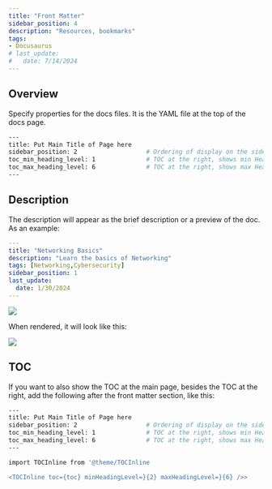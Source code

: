 ```yaml
---
title: "Front Matter"
sidebar_position: 4
description: "Resources, bookmarks"
tags: 
- Docusaurus
# last_update:
#   date: 7/14/2024
---
```



## Overview

Specify properties for the docs files. It is the YAML file at the top of the docs page.

```bash
---
title: Put Main Title of Page here
sidebar_position: 2                   # Ordering of display on the sidebar
toc_min_heading_level: 1              # TOC at the right, shows min Header 1 level
toc_max_heading_level: 6              # TOC at the right, shows max Header 6 level
--- 
```


## Description 

The description will appear as the brief description or a preview of the doc. As an example:

```yaml
---
title: "Networking Basics"
description: "Learn the basics of Networking"
tags: [Networking,Cybersecurity]
sidebar_position: 1
last_update:
  date: 1/30/2024
--- 
```

![](/img/docs/frontmatter-description-sample.png)

When rendered, it will look like this:

![](/img/docs/frontmatter-description-sample-2.png)


## TOC 

If you want to also show the TOC at the main page, besides the TOC at the right, add the following after the front matter section, like this:

```bash
---
title: Put Main Title of Page here
sidebar_position: 2                   # Ordering of display on the sidebar
toc_min_heading_level: 1              # TOC at the right, shows min Header 1 level
toc_max_heading_level: 6              # TOC at the right, shows max Header 6 level
--- 

import TOCInline from '@theme/TOCInline

<TOCInline toc={toc} minHeadingLevel=}{2} maxHeadingLevel=}{6} />>
```

